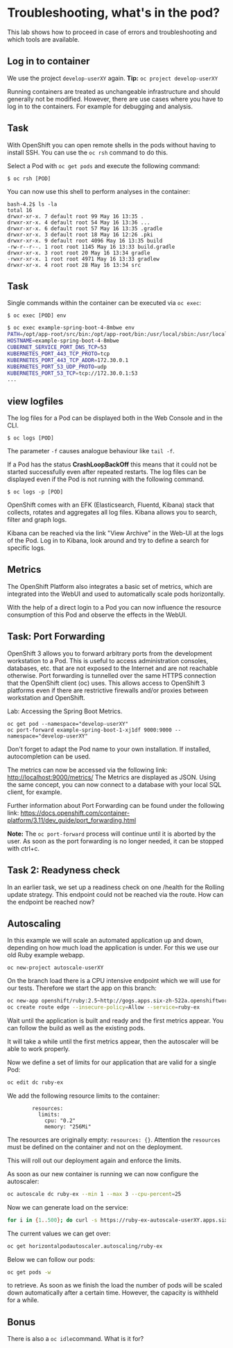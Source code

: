 # Troubleshooting, what's in the pod?

This lab shows how to proceed in case of errors and troubleshooting and which tools are available.

## Log in to container

We use the project `develop-userXY` again. **Tip:** `oc project develop-userXY`

Running containers are treated as unchangeable infrastructure and should generally not be modified. However, there are use cases where you have to log in to the containers. For example for debugging and analysis.

## Task

With OpenShift you can open remote shells in the pods without having to install SSH. You can use the `oc rsh` command to do this.

Select a Pod with `oc get pods` and execute the following command:
```
$ oc rsh [POD]
```

You can now use this shell to perform analyses in the container:

```
bash-4.2$ ls -la
total 16
drwxr-xr-x. 7 default root 99 May 16 13:35 .
drwxr-xr-x. 4 default root 54 May 16 13:36 ...
drwxr-xr-x. 6 default root 57 May 16 13:35 .gradle
drwxr-xr-x. 3 default root 18 May 16 12:26 .pki
drwxr-xr-x. 9 default root 4096 May 16 13:35 build
-rw-r--r--. 1 root root 1145 May 16 13:33 build.gradle
drwxr-xr-x. 3 root root 20 May 16 13:34 gradle
-rwxr-xr-x. 1 root root 4971 May 16 13:33 gradlew
drwxr-xr-x. 4 root root 28 May 16 13:34 src
```

## Task

Single commands within the container can be executed via `oc exec`:

```
$ oc exec [POD] env
```


```bash
$ oc exec example-spring-boot-4-8mbwe env
PATH=/opt/app-root/src/bin:/opt/app-root/bin:/usr/local/sbin:/usr/local/bin:/usr/sbin:/usr/bin:/sbin:/bin
HOSTNAME=example-spring-boot-4-8mbwe
CUBERNET_SERVICE_PORT_DNS_TCP=53
KUBERNETES_PORT_443_TCP_PROTO=tcp
KUBERNETES_PORT_443_TCP_ADDR=172.30.0.1
KUBERNETES_PORT_53_UDP_PROTO=udp
KUBERNETES_PORT_53_TCP=tcp://172.30.0.1:53
...
```

## view logfiles

The log files for a Pod can be displayed both in the Web Console and in the CLI.

```
$ oc logs [POD]
```

The parameter `-f` causes analogue behaviour like `tail -f`.

If a Pod has the status **CrashLoopBackOff** this means that it could not be started successfully even after repeated restarts. The log files can be displayed even if the Pod is not running with the following command.

 ```
$ oc logs -p [POD]
```

OpenShift comes with an EFK (Elasticsearch, Fluentd, Kibana) stack that collects, rotates and aggregates all log files. Kibana allows you to search, filter and graph logs.

Kibana can be reached via the link "View Archive" in the Web-UI at the logs of the Pod. Log in to Kibana, look around and try to define a search for specific logs.

## Metrics

The OpenShift Platform also integrates a basic set of metrics, which are integrated into the WebUI and used to automatically scale pods horizontally.

With the help of a direct login to a Pod you can now influence the resource consumption of this Pod and observe the effects in the WebUI.

## Task: Port Forwarding

OpenShift 3 allows you to forward arbitrary ports from the development workstation to a Pod. This is useful to access administration consoles, databases, etc. that are not exposed to the Internet and are not reachable otherwise. Port forwarding is tunnelled over the same HTTPS connection that the OpenShift client (oc) uses. This allows access to OpenShift 3 platforms even if there are restrictive firewalls and/or proxies between workstation and OpenShift.

Lab: Accessing the Spring Boot Metrics.

```
oc get pod --namespace="develop-userXY"
oc port-forward example-spring-boot-1-xj1df 9000:9000 --namespace="develop-userXY"
```

Don't forget to adapt the Pod name to your own installation. If installed, autocompletion can be used.

The metrics can now be accessed via the following link: [http://localhost:9000/metrics/](http://localhost:9000/metrics/) The Metrics are displayed as JSON. Using the same concept, you can now connect to a database with your local SQL client, for example.

Further information about Port Forwarding can be found under the following link: https://docs.openshift.com/container-platform/3.11/dev_guide/port_forwarding.html

**Note:** The `oc port-forward` process will continue until it is aborted by the user. As soon as the port forwarding is no longer needed, it can be stopped with ctrl+c.

## Task 2: Readyness check

In an earlier task, we set up a readiness check on one /health for the Rolling update strategy. This endpoint could not be reached via the route. How can the endpoint be reached now?

## Autoscaling

In this example we will scale an automated application up and down, depending on how much load the application is under. For this we use our old Ruby example webapp.

```
oc new-project autoscale-userXY
```

On the branch load there is a CPU intensive endpoint which we will use for our tests. Therefore we start the app on this branch:

```bash
oc new-app openshift/ruby:2.5~http://gogs.apps.six-zh-522a.openshiftworkshop.com/ocpadmin/ruby-ex.git#load
oc create route edge --insecure-policy=Allow --service=ruby-ex
```

Wait until the application is built and ready and the first metrics appear. You can follow the build as well as the existing pods.

It will take a while until the first metrics appear, then the autoscaler will be able to work properly.

Now we define a set of limits for our application that are valid for a single Pod:

```bash
oc edit dc ruby-ex
```

We add the following resource limits to the container:

```
        resources:
          limits:
            cpu: "0.2"
            memory: "256Mi"
```

The resources are originally empty: `resources: {}`. Attention the `resources` must be defined on the container and not on the deployment.

This will roll out our deployment again and enforce the limits.

As soon as our new container is running we can now configure the autoscaler:

```bash
oc autoscale dc ruby-ex --min 1 --max 3 --cpu-percent=25
```

Now we can generate load on the service:

```bash
for i in {1..500}; do curl -s https://ruby-ex-autoscale-userXY.apps.six-zh-522a.openshiftworkshop.com/load ; done;
```

The current values we can get over:

```bash
oc get horizontalpodautoscaler.autoscaling/ruby-ex
```
Below we can follow our pods:

```bash
oc get pods -w
```

to retrieve. As soon as we finish the load the number of pods will be scaled down automatically after a certain time. However, the capacity is withheld for a while.

## Bonus

There is also a `oc idle`command. What is it for?
